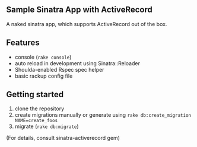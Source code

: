 Sample Sinatra App with ActiveRecord
---
A naked sinatra app, which supports ActiveRecord out of the box.

## Features

- console (`rake console`)
- auto reload in development using Sinatra::Reloader
- Shoulda-enabled Rspec spec helper
- basic rackup config file

## Getting started

1. clone the repository
2. create migrations manually or generate using `rake db:create_migration NAME=create_foos`
3. migrate (`rake db:migrate`)

(For details, consult sinatra-activerecord gem)
